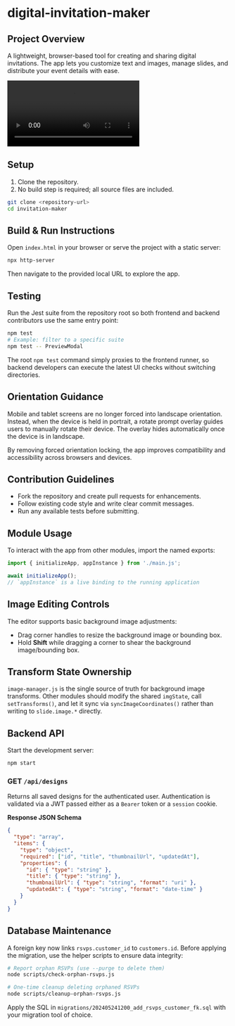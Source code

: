 # digital-invitation-maker

## Project Overview
A lightweight, browser-based tool for creating and sharing digital invitations.
The app lets you customize text and images, manage slides, and distribute your event details with ease.

![Demo of core features](Comp%201.webm)

## Setup
1. Clone the repository.
2. No build step is required; all source files are included.

```bash
git clone <repository-url>
cd invitation-maker
```

## Build & Run Instructions
Open `index.html` in your browser or serve the project with a static server:

```bash
npx http-server
```
Then navigate to the provided local URL to explore the app.

## Testing
Run the Jest suite from the repository root so both frontend and backend contributors use the same entry point:

```bash
npm test
# Example: filter to a specific suite
npm test -- PreviewModal
```

The root `npm test` command simply proxies to the frontend runner, so backend developers can execute the latest UI checks without switching directories.

## Orientation Guidance
Mobile and tablet screens are no longer forced into landscape orientation.
Instead, when the device is held in portrait, a rotate prompt overlay guides
users to manually rotate their device. The overlay hides automatically once
the device is in landscape.

By removing forced orientation locking, the app improves compatibility and
accessibility across browsers and devices.

## Contribution Guidelines
- Fork the repository and create pull requests for enhancements.
- Follow existing code style and write clear commit messages.
- Run any available tests before submitting.

## Module Usage
To interact with the app from other modules, import the named exports:

```javascript
import { initializeApp, appInstance } from './main.js';

await initializeApp();
// `appInstance` is a live binding to the running application
```
 
## Image Editing Controls
The editor supports basic background image adjustments:

- Drag corner handles to resize the background image or bounding box.
- Hold **Shift** while dragging a corner to shear the background image/bounding box.

## Transform State Ownership
`image-manager.js` is the single source of truth for background image transforms.
Other modules should modify the shared `imgState`, call `setTransforms()`, and let it
sync via `syncImageCoordinates()` rather than writing to `slide.image.*` directly.

## Backend API
Start the development server:

```bash
npm start
```

### GET `/api/designs`
Returns all saved designs for the authenticated user. Authentication is
validated via a JWT passed either as a `Bearer` token or a `session`
cookie.

**Response JSON Schema**
```json
{
  "type": "array",
  "items": {
    "type": "object",
    "required": ["id", "title", "thumbnailUrl", "updatedAt"],
    "properties": {
      "id": { "type": "string" },
      "title": { "type": "string" },
      "thumbnailUrl": { "type": "string", "format": "uri" },
      "updatedAt": { "type": "string", "format": "date-time" }
    }
  }
}
```

## Database Maintenance
A foreign key now links `rsvps.customer_id` to `customers.id`. Before applying the migration, use the helper scripts to ensure data integrity:

```bash
# Report orphan RSVPs (use --purge to delete them)
node scripts/check-orphan-rsvps.js

# One-time cleanup deleting orphaned RSVPs
node scripts/cleanup-orphan-rsvps.js
```

Apply the SQL in `migrations/202405241200_add_rsvps_customer_fk.sql` with your migration tool of choice.
